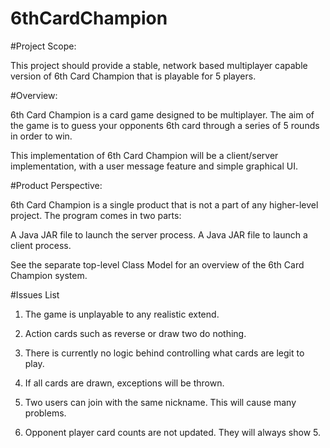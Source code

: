 6thCardChampion
===============

#Project Scope:

This project should provide a stable, network based multiplayer capable version of 6th Card Champion that is playable for 5 players.

#Overview:

6th Card Champion is a card game designed to be multiplayer. The aim of the game is to guess your opponents 6th card through a series of 5 rounds in order to win.

This implementation of 6th Card Champion will be a client/server implementation, with a user message feature and simple graphical UI.

#Product Perspective:

6th Card Champion is a single product that is not a part of any higher-level project. The program comes in two parts:

A Java JAR file to launch the server process. 
A Java JAR file to launch a client process.

See the separate top-level Class Model for an overview of the 6th Card Champion system.

#Issues List

1) The game is unplayable to any realistic extend.

2) Action cards such as reverse or draw two do nothing.

3) There is currently no logic behind controlling what cards are legit to play.

4) If all cards are drawn, exceptions will be thrown.

5) Two users can join with the same nickname. This will cause many problems.

6) Opponent player card counts are not updated. They will always show 5.
